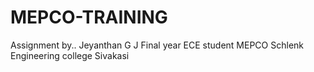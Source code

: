 # MEPCO-TRAINING

Assignment by..
Jeyanthan G J
Final year ECE student
MEPCO Schlenk Engineering college Sivakasi
